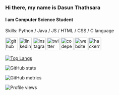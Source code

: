 ### Hi there, my name is Dasun Thathsara
#### I am Computer Science Student


Skills: Python / Java / JS / HTML / CSS / C language



[<img src='https://cdn.jsdelivr.net/npm/simple-icons@3.0.1/icons/github.svg' alt='github' height='40'>](https://github.com/DasunThathsara)
[<img src='https://cdn.jsdelivr.net/npm/simple-icons@3.0.1/icons/linkedin.svg' alt='linkedin' height='40'>](https://www.linkedin.com/in/dasun-thathsara-b969b5181/)
[<img src='https://cdn.jsdelivr.net/npm/simple-icons@3.0.1/icons/instagram.svg' alt='instagram' height='40'>](https://www.instagram.com/dasun_thathsara_/)
[<img src='https://cdn.jsdelivr.net/npm/simple-icons@3.0.1/icons/twitter.svg' alt='twitter' height='40'>](https://twitter.com/DasunThathsara4)
[<img src='https://cdn.jsdelivr.net/npm/simple-icons@3.0.1/icons/codepen.svg' alt='codepen' height='40'>](https://codepen.io/Dasun-Thathsara)
[<img src='https://cdn.jsdelivr.net/npm/simple-icons@3.0.1/icons/icloud.svg' alt='website' height='40'>](https://github.com/DasunThathsara)
[<img src='https://cdn.jsdelivr.net/npm/simple-icons@3.0.1/icons/hackerrank.svg' alt='hackerrank' height='40'>](https://www.hackerrank.com/Dasun_Thathsara)  


[![Top Langs](https://github-readme-stats.vercel.app/api/top-langs/?username=DasunThathsara)](https://github.com/anuraghazra/github-readme-stats)

![GitHub stats](https://github-readme-stats.vercel.app/api?username=DasunThathsara&show_icons=true)

![GitHub metrics](https://metrics.lecoq.io/DasunThathsara)  

![Profile views](https://gpvc.arturio.dev/DasunThathsara)  
